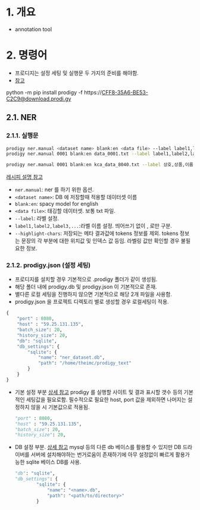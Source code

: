 # 1. 개요

- annotation tool

# 2. 명령어

- 프로디지는 설정 세팅 및 실행문 두 가지의 준비를 해야함.
- [참고](https://prodi.gy/docs/)

python -m pip install prodigy -f https://CFF8-35A6-BE53-C2C9@download.prodi.gy

## 2.1. NER

### 2.1.1. 실행문

```bash
prodigy ner.manual <dataset name> blank:en <data file> --label label1,label2,label3,... --highlight-chars
prodigy ner.manual 0001 blank:en data_0001.txt --label label1,label2,label3 --highlight-chars
```

```bash
prodigy ner.manual 0001 blank:en kca_data_8040.txt --label 상호,상품,이름,주소,계좌번호,주민등록번호,전화번호,사업자등록번호 --highlight-chars
```



[레시피 설명 참고](https://prodi.gy/docs/recipes#ner)

- `ner.manual`: ner 를 하기 위한 옵션.
- `<dataset name>`: DB 에 저장할때 적용할 데이터셋 이름
- `blank:en`: spacy model for english
- `<data file>`: 태깅할 데이터셋. 보통 txt 파일.
- `--label`: 라벨 설정.
- `label1,label2,label3,...`:라벨 이름 설정. 띄어쓰기 없이 , 로만 구분.
- `--highlight-chars`: 저장되는 메타 결과값에 tokens 정보를 제외.
  tokens 정보는 문장의 각 부분에 대한 위치값 및 인덱스 값 등임.
  라벨링 값만 확인할 경우 불필요한 정보.

### 2.1.2. prodigy.json (설정 세팅)

- 프로디지를 설치할 경우 기본적으로 .prodigy 폴더가 같이 생성됨.
- 해당 폴더 내에 prodigy.db 및 prodigy.json 이 기본적으로 존재.
- 별다른 로컬 세팅을 진행하지 않으면 기본적으로 해당 2개 파일을 사용함.
- prodigy.json 을 프로젝트 디렉토리 별로 생성할 경우 로컬세팅이 적용.

```python
{
    "port" : 8080,
    "host" : "59.25.131.135",
    "batch_size": 20,
    "history_size": 20,
    "db": "sqlite",
    "db_settings": {
        "sqlite": {
            "name": "ner_dataset.db",
            "path": "/home/theimc/prodigy_text"
        }
    }
}
```

- 기본 설정 부분
  [상세 참고](https://prodi.gy/docs/install#config)
  prodigy 를 실행할 사이트 및 결과 표시할 갯수 등의 기본적인 세팅값을 필요로함. 필수적으로 필요한 host, port 값을 제외하면 나머지는 설정하지 않을 시 기본값으로 적용됨.

  ```python
  "port" : 8080,
  "host" : "59.25.131.135",
  "batch_size": 20,
  "history_size": 20,
  ```

  

- DB 설정 부분.
  [상세 참고](https://prodi.gy/docs/api-database)
  mysql 등의 다른 db 베이스를 활용할 수 있지만 DB 드라이버를 서버에 설치해야하는 번거로움이 존재하기에 아무 설정없이 빠르게 활용가능한 sqlite 베이스 DB를 사용.

  ```python
  "db": "sqlite",
  "db_settings": {
          "sqlite": {
              "name": "<name>.db",
              "path": "<path/to/directory>"
          }
  ```

